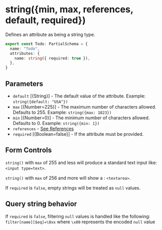 # string({min, max, references, default, required})

Defines an attribute as being a string type.

```ts
export const Todo: PartialSchema = {
  name: "Todo",
  attributes: {
    name: string({ required: true }),
  },
}
```

## Parameters

- `default` [{String}] - The default value of the attribute. Example: `string({default: "USA"})`
- `max` [{Number=225}] - The maximum number of characters allowed. Defaults to 255. Example: `string({max: 1023})`
- `min` [{Number=0}] - The minimum number of characters allowed. Defaults to 0. Example: `string({min: 1})`
- `references` - [See References]()
- `required` [{Boolean=false}] - If the attribute must be provided.

## Form Controls

`string()` with `max` of 255 and less will produce a standard text input like: `<input type=text>`.

`string()` with `max` of 256 and more will show a : `<textarea>`.

If `required` is `false`, empty strings will be treated as `null` values.

## Query string behavior

If `required` is `false`, filtering `null` values is handled like the following:
`filter[name][$eq]=\0xx` where `\x00` represents the encoded `null` value
